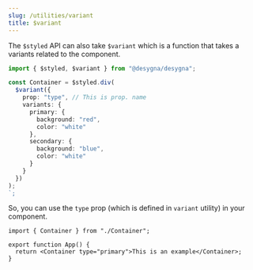 ```yaml
---
slug: /utilities/variant
title: $variant
---
```


The `$styled` API can also take `$variant` which is a function that takes a
variants related to the component.

```ts
import { $styled, $variant } from "@desygna/desygna";

const Container = $styled.div(
  $variant({
    prop: "type", // This is prop. name
    variants: {
      primary: {
        background: "red",
        color: "white"
      },
      secondary: {
        background: "blue",
        color: "white"
      }
    }
  })
);
`;
```

So, you can use the `type` prop (which is defined in `variant` utility) in your
component.

```tsx
import { Container } from "./Container";

export function App() {
  return <Container type="primary">This is an example</Container>;
}
```
